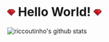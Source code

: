 <h1><img width="18px" src="https://github.com/RicCoutinho/riccoutinho/blob/master/ruby.gif"></img> Hello World! <img width="18px" src="https://github.com/RicCoutinho/riccoutinho/blob/master/ruby.gif"></img></h1>

![riccoutinho's github stats](https://github-readme-stats.vercel.app/api/top-langs?username=riccoutinho&show_icons=true&theme=radical)
